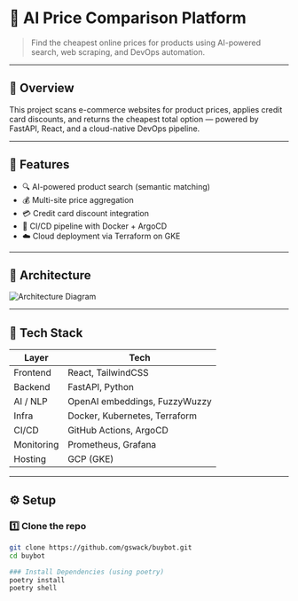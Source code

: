 # 🧠 AI Price Comparison Platform

> Find the cheapest online prices for products using AI-powered search, web scraping, and DevOps automation.

---

## 🚀 Overview

This project scans e-commerce websites for product prices, applies credit card discounts, and returns the cheapest total option — powered by FastAPI, React, and a cloud-native DevOps pipeline.

---

## 🧩 Features

- 🔍 AI-powered product search (semantic matching)
- 💰 Multi-site price aggregation
- 💳 Credit card discount integration
- 🧱 CI/CD pipeline with Docker + ArgoCD
- ☁️ Cloud deployment via Terraform on GKE

---

## 🧠 Architecture

![Architecture Diagram](docs/architecture-diagram.png)

---

## 🧰 Tech Stack

| Layer | Tech |
|-------|------|
| Frontend | React, TailwindCSS |
| Backend | FastAPI, Python |
| AI / NLP | OpenAI embeddings, FuzzyWuzzy |
| Infra | Docker, Kubernetes, Terraform |
| CI/CD | GitHub Actions, ArgoCD |
| Monitoring | Prometheus, Grafana |
| Hosting | GCP (GKE) |

---

## ⚙️ Setup

### 1️⃣ Clone the repo
```bash
git clone https://github.com/gswack/buybot.git
cd buybot

### Install Dependencies (using poetry)
poetry install
poetry shell